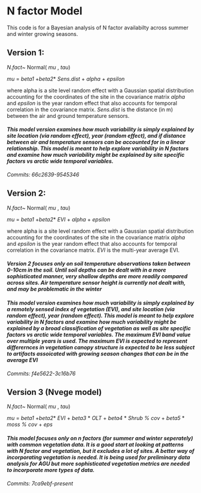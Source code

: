 
# N factor Model
This code is for a Bayesian analysis of N factor availabilty across summer and winter growing seasons. 

## Version 1:

 _N.fact_~ Normal( _mu_ , _tau_)
 
 _mu_ = _beta1_ +_beta2_* _Sens.dist_ + _alpha_ + _epsilon_
 
 where alpha is a site level random effect with a Gaussian spatial distribution accounting for the coordinates of the site in the covariance matrix _alpha_ and _epsilon_ is the year random effect that also accounts for temporal correlation in the covariance matrix. _Sens.dist_ is the distance (in m) between the air and ground temperature sensors.

#### _This model version examines how much variability is simply explained by site location (via random effect), year (random effect), and if distance between air and temperature sensors can be accounted for in a linear relationship. This model is meant to help explore variability in N factors and examine how much variability might be explained by site specific factors vs arctic wide temporal variables._  
_Commits: 66c2639-9545346_ 


## Version 2:

 _N.fact_~ Normal( _mu_ , _tau_)
 
 _mu_ = _beta1_ +_beta2_* _EVI_ + _alpha_ + _epsilon_
 
  where alpha is a site level random effect with a Gaussian spatial distribution accounting for the coordinates of the site in the covariance matrix _alpha_ and _epsilon_ is the year random effect that also accounts for temporal correlation in the covariance matrix. _EVI_ is the multi-year average EVI.
  
#### _Version 2 focuses only on soil temperature observations taken between 0-10cm in the soil. Until soil depths can be dealt with in a more sophisticated manner, very shallow depths are more readily compared across sites. Air temperature sensor height is currently not dealt with, and may be problematic in the winter_
  
#### _This model version examines how much variability is simply explained by a remotely sensed index of vegetation (EVI), and site location (via random effect), year (random effect). This model is meant to help explore variability in N factors and examine how much variability might be explained by a broad classification of vegetation as well as site specific factors vs arctic wide temporal variables. The maximum EVI band value over multiple years is used. The maximum EVI is expected to represent differernces in vegetation canopy structure is expected to be less subject to artifacts assoicated with growing season changes that can be in the average EVI_  
_Commits: f4e5622-3c16b76_ 

## Version 3 (Nvege model)

 _N.fact_~ Normal( _mu_ , _tau_)
 
 _mu_ = _beta1_ +_beta2_* _EVI_ + _beta3_ * _OLT_  + _beta4_ * _Shrub % cov_ + _beta5_ * _moss % cov_ + _eps_
 
 
#### _This model focuses only on n factors (for summer and winter seperately) with common vegetation data. It is a good start at looking at patterns with N factor and vegetation, but it excludes a lot of sites. A better way of incorporating vegetation is needed.  It is being used for preliminary data analysis for AGU but more sophisticated vegetation metrics are needed to incorporate more types of data._

_Commits: 7ca9ebf-present_ 